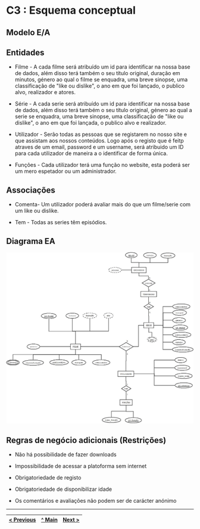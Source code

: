 # C3 : Esquema conceptual

## Modelo E/A

## Entidades

* Filme - A cada filme será atribuído um id para identificar na nossa base de dados, além disso terá também o seu título original, duração em minutos, género ao qual o filme se enquadra, uma breve sinopse, uma classificação de "like ou dislike", o ano em que foi lançado, o publico alvo, realizador e atores.

* Série - A cada serie será atribuído um id para identificar na nossa base de dados, além disso terá também o seu título original, género ao qual a serie se enquadra, uma breve sinopse, uma classificação de "like ou dislike", o ano em que foi lançada, o publico alvo e realizador.

* Utilizador - Serão todas as pessoas que se registarem no nosso site e que assistam aos nossos conteúdos. Logo após o registo que é feitp atraves de um email, password e um username, será atribuido um ID para cada utilizador de maneira a o identificar de forma única.

* Funções - Cada utilizador terá uma função no website, esta poderá ser um mero espetador ou um administrador.

## Associações

* Comenta- Um utilizador poderá avaliar mais do que um filme/serie com um like ou dislike.

* Tem - Todas as series têm episódios.

## Diagrama EA  
 
![diagrama EA](../../images/Ea.jpeg)

## Regras de negócio adicionais (Restrições)

* Não há possibilidade de fazer downloads

* Impossibilidade de acessar a platoforma sem internet

* Obrigatoriedade de registo

* Obrigatoriedade de disponibilizar idade

* Os comentários e avaliações não podem ser de carácter anónimo

 ---
[< Previous](rei02.md) | [^ Main](https://github.com/TCM22-SIBD-G03/TCM22-SIBD-G03) | [Next >](rei03.md)
:--- | :---: | ---: 



